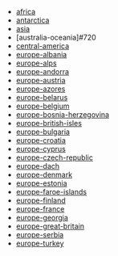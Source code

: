 * [africa](https://circle-artifacts.com/gh/navit-gps/maptool/716/artifacts/0/tmp/circle-artifacts.VzlyqEI/africa.bin)
* [antarctica](https://circle-artifacts.com/gh/navit-gps/maptool/705/artifacts/0/tmp/circle-artifacts.oH1zmF5/antarctica.bin)
* [asia]()
* [australia-oceania]#720
* [central-america](https://circle-artifacts.com/gh/navit-gps/maptool/709/artifacts/0/tmp/circle-artifacts.QHG6LIu/central-america.bin)
* [europe-albania](https://circle-artifacts.com/gh/navit-gps/maptool/596/artifacts/0/tmp/circle-artifacts.gW8XVcR/europe-albania.bin)
* [europe-alps](https://circle-artifacts.com/gh/navit-gps/maptool/514/artifacts/0/tmp/circle-artifacts.7Jf3pjA/europe-alps.bin)
* [europe-andorra](https://circle-artifacts.com/gh/navit-gps/maptool/598/artifacts/0/tmp/circle-artifacts.pdijeEh/europe-andorra.bin)
* [europe-austria](https://circle-artifacts.com/gh/navit-gps/maptool/599/artifacts/0/tmp/circle-artifacts.XmzYr7k/europe-austria.bin)
* [europe-azores](https://circle-artifacts.com/gh/navit-gps/maptool/600/artifacts/0/tmp/circle-artifacts.p7UwJmT/europe-azores.bin)
* [europe-belarus](https://circle-artifacts.com/gh/navit-gps/maptool/518/artifacts/0/tmp/circle-artifacts.s0wgQkj/europe-belarus.bin)
* [europe-belgium](https://circle-artifacts.com/gh/navit-gps/maptool/519/artifacts/0/tmp/circle-artifacts.vHoy9pm/europe-belgium.bin)
* [europe-bosnia-herzegovina](https://circle-artifacts.com/gh/navit-gps/maptool/520/artifacts/0/tmp/circle-artifacts.KggTlGf/europe-bosnia-herzegovina.bin)
* [europe-british-isles](https://circle-artifacts.com/gh/navit-gps/maptool/604/artifacts/0/tmp/circle-artifacts.d37zIch/europe-british-isles.bin)
* [europe-bulgaria](https://circle-artifacts.com/gh/navit-gps/maptool/605/artifacts/0/tmp/circle-artifacts.ckNclIr/europe-bulgaria.bin)
* [europe-croatia](https://circle-artifacts.com/gh/navit-gps/maptool/690/artifacts/0/tmp/circle-artifacts.yxaIlNO/europe-croatia.bin)
* [europe-cyprus](https://circle-artifacts.com/gh/navit-gps/maptool/524/artifacts/0/tmp/circle-artifacts.p61TP2r/europe-cyprus.bin)
* [europe-czech-republic](https://circle-artifacts.com/gh/navit-gps/maptool/697/artifacts/0/tmp/circle-artifacts.bHG2wYE/europe-czech-republic.bin)
* [europe-dach]()
* [europe-denmark](https://circle-artifacts.com/gh/navit-gps/maptool/436/artifacts/0/tmp/circle-artifacts.oKYSlI8/europe-denmark.bin)
* [europe-estonia](https://circle-artifacts.com/gh/navit-gps/maptool/528/artifacts/0/tmp/circle-artifacts.hFU6eWs/europe-estonia.bin)
* [europe-faroe-islands](https://circle-artifacts.com/gh/navit-gps/maptool/529/artifacts/0/tmp/circle-artifacts.aRKZnxH/europe-faroe-islands.bin)
* [europe-finland](https://circle-artifacts.com/gh/navit-gps/maptool/530/artifacts/0/tmp/circle-artifacts.9A8EqvT/europe-finland.bin)
* [europe-france]()
* [europe-georgia](https://circle-artifacts.com/gh/navit-gps/maptool/532/artifacts/0/tmp/circle-artifacts.zhxlKsX/europe-georgia.bin)
* [europe-great-britain](https://circle-artifacts.com/gh/navit-gps/maptool/534/artifacts/0/tmp/circle-artifacts.uOXzDHK/europe-great-britain.bin)
* [europe-serbia](https://circle-artifacts.com/gh/navit-gps/maptool/475/artifacts/0/tmp/circle-artifacts.BzDwarC/europe-serbia.bin)
* [europe-turkey](https://circle-artifacts.com/gh/navit-gps/maptool/488/artifacts/0/tmp/circle-artifacts.yPp7ARK/europe-turkey.bin)
